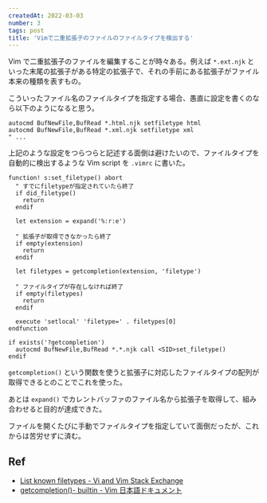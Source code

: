 ```yaml
---
createdAt: 2022-03-03
number: 3
tags: post
title: 'Vimで二重拡張子のファイルのファイルタイプを検出する'
---
```


Vim で二重拡張子のファイルを編集することが時々ある。例えば `*.ext.njk` といった末尾の拡張子がある特定の拡張子で、それの手前にある拡張子がファイル本来の種類を表すもの。

こういったファイル名のファイルタイプを指定する場合、愚直に設定を書くのなら以下のようになると思う。

```vim
autocmd BufNewFile,BufRead *.html.njk setfiletype html
autocmd BufNewFile,BufRead *.xml.njk setfiletype xml
" ...
```

上記のような設定をつらつらと記述する面倒は避けたいので、ファイルタイプを自動的に検出するような Vim script を `.vimrc` に書いた。

```vim
function! s:set_filetype() abort
  " すでにfiletypeが指定されていたら終了
  if did_filetype()
    return
  endif

  let extension = expand('%:r:e')

  " 拡張子が取得できなかったら終了
  if empty(extension)
    return
  endif

  let filetypes = getcompletion(extension, 'filetype')

  " ファイルタイプが存在しなければ終了
  if empty(filetypes)
    return
  endif

  execute 'setlocal' 'filetype=' . filetypes[0]
endfunction

if exists('?getcompletion')
  autocmd BufNewFile,BufRead *.*.njk call <SID>set_filetype()
endif
```

`getcompletion()` という関数を使うと拡張子に対応したファイルタイプの配列が取得できるとのことでこれを使った。

あとは `expand()` でカレントバッファのファイル名から拡張子を取得して、組み合わせると目的が達成できた。

ファイルを開くたびに手動でファイルタイプを指定していて面倒だったが、これからは苦労せずに済む。

## Ref

- [List known filetypes - Vi and Vim Stack Exchange](https://vi.stackexchange.com/a/14990)
- [getcompletion()- builtin - Vim 日本語ドキュメント](<https://vim-jp.org/vimdoc-ja/builtin.html#getcompletion()>)
